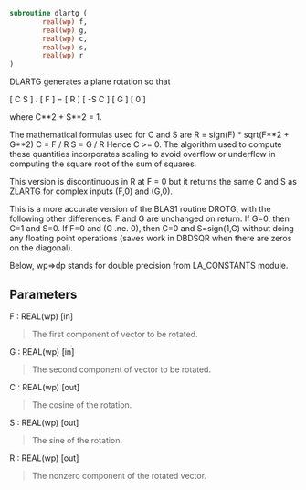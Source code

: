 ```fortran
subroutine dlartg (
        real(wp) f,
        real(wp) g,
        real(wp) c,
        real(wp) s,
        real(wp) r
)
```

DLARTG generates a plane rotation so that

[  C  S  ]  .  [ F ]  =  [ R ]
[ -S  C  ]     [ G ]     [ 0 ]

where C\*\*2 + S\*\*2 = 1.

The mathematical formulas used for C and S are
R = sign(F) \* sqrt(F\*\*2 + G\*\*2)
C = F / R
S = G / R
Hence C >= 0. The algorithm used to compute these quantities
incorporates scaling to avoid overflow or underflow in computing the
square root of the sum of squares.

This version is discontinuous in R at F = 0 but it returns the same
C and S as ZLARTG for complex inputs (F,0) and (G,0).

This is a more accurate version of the BLAS1 routine DROTG,
with the following other differences:
F and G are unchanged on return.
If G=0, then C=1 and S=0.
If F=0 and (G .ne. 0), then C=0 and S=sign(1,G) without doing any
floating point operations (saves work in DBDSQR when
there are zeros on the diagonal).

Below, wp=>dp stands for double precision from LA_CONSTANTS module.

## Parameters
F : REAL(wp) [in]
> The first component of vector to be rotated.

G : REAL(wp) [in]
> The second component of vector to be rotated.

C : REAL(wp) [out]
> The cosine of the rotation.

S : REAL(wp) [out]
> The sine of the rotation.

R : REAL(wp) [out]
> The nonzero component of the rotated vector.

